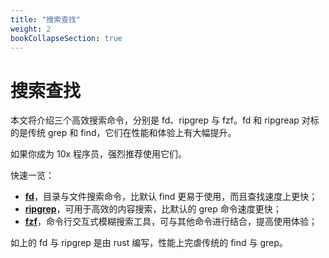 ```yaml
---
title: "搜索查找"
weight: 2
bookCollapseSection: true
---
```


# 搜索查找

本文将介绍三个高效搜索命令，分别是 fd、ripgrep 与 fzf。fd 和 ripgreap 对标的是传统 grep 和 find，它们在性能和体验上有大幅提升。

如果你成为 10x 程序员，强烈推荐使用它们。

快速一览：

- **[fd](https://github.com/sharkdp/fd)**，目录与文件搜索命令，比默认 find 更易于使用，而且查找速度上更快；
- **[ripgrep](https://github.com/BurntSushi/ripgrep)**，可用于高效的内容搜索，比默认的 grep 命令速度更快；
- **[fzf](https://github.com/junegunn/fzf)**，命令行交互式模糊搜索工具，可与其他命令进行结合，提高使用体验；

如上的 fd 与 ripgrep 是由 rust 编写，性能上完虐传统的 find 与 grep。

